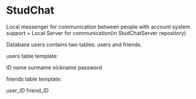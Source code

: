 # StudChat
Local messenger for communication between people with account system support + Local Server for communication(in StudChatServer repository) 

Database users contains two tables: users and friends.

users table template:

ID name surmame nickname password


friends table template:

user_ID friend_ID

